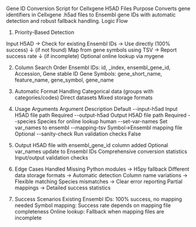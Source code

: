 Gene ID Conversion Script for Cellxgene H5AD Files
Purpose
Converts gene identifiers in Cellxgene .h5ad files to Ensembl gene IDs with automatic detection and robust fallback handling.
Logic Flow
1. Priority-Based Detection

Input H5AD → Check for existing Ensembl IDs → Use directly (100% success)
                ↓ (if not found)
            Map from gene symbols using TSV → Report success rate
                ↓ (if incomplete)
            Optional online lookup via mygene

2. Column Search Order
Ensembl IDs: id, _index, ensembl_gene_id, Accession, Gene stable ID
Gene Symbols: gene_short_name, feature_name, gene_symbol, gene_name

3. Automatic Format Handling
Categorical data (groups with categories/codes)
Direct datasets
Mixed storage formats

4. Usage
Arguments
Argument	Description	Default
--input-h5ad	Input H5AD file path	Required
--output-h5ad	Output H5AD file path	Required
--species	Species for online lookup	human
--set-var-names	Set var_names to	ensembl
--mapping-tsv	Symbol→Ensembl mapping file	Optional
--sanity-check	Run validation checks	False

5. Output
H5AD file with ensembl_gene_id column added
Optional var_names update to Ensembl IDs
Comprehensive conversion statistics
Input/output validation checks

6. Edge Cases Handled
Missing Python modules → H5py fallback
Different data storage formats → Automatic detection
Column name variations → Flexible matching
Species mismatches → Clear error reporting
Partial mappings → Detailed success statistics

7. Success Scenarios
Existing Ensembl IDs: 100% success, no mapping needed
Symbol mapping: Success rate depends on mapping file completeness
Online lookup: Fallback when mapping files are incomplete